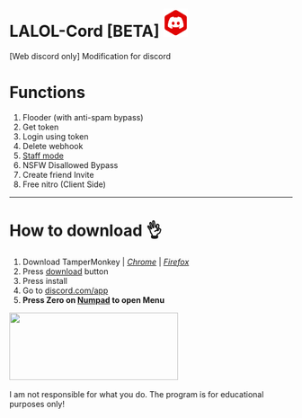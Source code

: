 # LALOL-Cord [BETA] [<img src='https://github.com/Its-LALOL/LALOL-Cord/raw/main/icon.png' height=50>](https://github.com/Its-LALOL/LALOL-Cord#how-to-download)
[Web discord only] Modification for discord

# Functions
1. Flooder (with anti-spam bypass)
2. Get token
3. Login using token
4. Delete webhook
5. [Staff mode](https://github.com/hxr404/Discord-Console-hacks#enable-staff-mode)
6. NSFW Disallowed Bypass
7. Create friend Invite
8. Free nitro (Client Side)

---------------------------------------
# How to download 👌
1. Download TamperMonkey | [*Chrome*](https://chrome.google.com/webstore/detail/tampermonkey/dhdgffkkebhmkfjojejmpbldmpobfkfo) | [*Firefox*](https://addons.mozilla.org/ru/firefox/addon/tampermonkey)
2. Press [download](https://github.com/Its-LALOL/LALOL-Cord/raw/main/a.user.js) button
3. Press install
4. Go to [discord.com/app](https://discord.com/app)
5. **Press Zero on [Numpad](https://ruramps4d.ru/wp-content/uploads/6/9/7/6972ab7032b59268998999a93d8fce46.jpeg) to open Menu**

[<img src='http://www.pngall.com/wp-content/uploads/2/Download-Button-PNG-Image.png' height='120' width
='300'>](https://github.com/Its-LALOL/LALOL-Cord/raw/main/a.user.js "Download.")



I am not responsible for what you do. The program is for educational purposes only!
